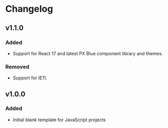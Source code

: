 # Changelog

## v1.1.0

### Added

-   Support for React 17 and latest PX Blue component library and themes.

### Removed

-   Support for IE11.

## v1.0.0

### Added

-   Initial blank template for JavaScript projects